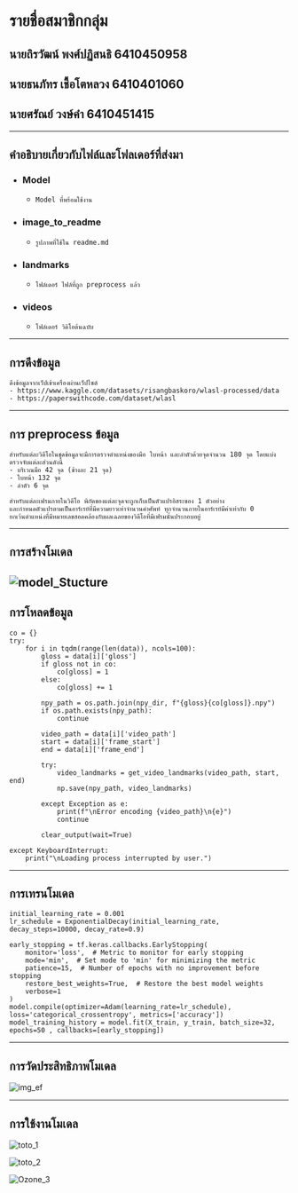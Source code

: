 # รายชื่อสมาชิกกลุ่ม
## นายถิรวัฒน์ พงศ์ปฏิสนธิ 6410450958
## นายธนภัทร เชื้อโตหลวง 6410401060  
## นายศรัณย์  วงษ์คำ 6410451415 

---
## คำอธิบายเกี่ยวกับไฟล์และโฟลเดอร์ที่ส่งมา
- ### Model
	- `Model ที่พร้อมใช้งาน`
- ### image_to_readme
	- `รูปภาพที่ใช้ใน readme.md`
- ### landmarks
	-  `โฟล์เดอร์ ไฟล์ที่ถูก preprocess แล้ว`
- ### videos
	-  `โฟล์เดอร์ วิดิโอต้นฉบับ`

---
## การดึงข้อมูล
```
ดึงข้อมูลจากเว็ปเข้าเครื่องผ่านเว็ปไซต์
- https://www.kaggle.com/datasets/risangbaskoro/wlasl-processed/data
- https://paperswithcode.com/dataset/wlasl
```
---
## การ preprocess ข้อมูล
```
สำหรับแต่ละวิดีโอในชุดข้อมูลจะมีการตรวจตำแหน่งของมือ ใบหน้า และลำตัวด้วยจุดจำนวน 180 จุด โดยแบ่งตรวจจับแต่ละส่วนดังนี้
- บริเวณมือ 42 จุด (ข้างละ 21 จุด)
- ใบหน้า 132 จุด
- ลำตัว 6 จุด

สำหรับแต่ละเฟรมภายในวิดีโอ พิกัดของแต่ละจุดจะถูกเก็บเป็นตัวแปรอิสระของ 1 ตัวอย่าง
และกำหนดตัวแปรตามเป็นอาร์เรย์ที่มีความยาวเท่าจำนวนคำศัพท์ ทุกจำนวนภายในอาร์เรย์มีค่าเท่ากับ 0
ยกเว้นตำแหน่งที่มีหมายเลขสอดคล้องกับผลเฉลยของวิดีโอที่มีเฟรมนั้นประกอบอยู่
```
---
## การสร้างโมเดล
![model_Stucture](/image_to_readme/model_structure.png)
---
## การโหลดข้อมูล
```
co = {}
try:
    for i in tqdm(range(len(data)), ncols=100):
        gloss = data[i]['gloss']
        if gloss not in co:
            co[gloss] = 1
        else:
            co[gloss] += 1
        
        npy_path = os.path.join(npy_dir, f"{gloss}{co[gloss]}.npy")
        if os.path.exists(npy_path):
            continue
        
        video_path = data[i]['video_path']
        start = data[i]['frame_start']
        end = data[i]['frame_end']
        
        try:
            video_landmarks = get_video_landmarks(video_path, start, end)
            np.save(npy_path, video_landmarks)
            
        except Exception as e:
            print(f"\nError encoding {video_path}\n{e}")
            continue
        
        clear_output(wait=True)

except KeyboardInterrupt:
    print("\nLoading process interrupted by user.")

```
---
## การเทรนโมเดล
```
initial_learning_rate = 0.001
lr_schedule = ExponentialDecay(initial_learning_rate, decay_steps=10000, decay_rate=0.9)

early_stopping = tf.keras.callbacks.EarlyStopping(
    monitor='loss',  # Metric to monitor for early stopping
    mode='min',  # Set mode to 'min' for minimizing the metric
    patience=15,  # Number of epochs with no improvement before stopping
    restore_best_weights=True,  # Restore the best model weights
    verbose=1
)
model.compile(optimizer=Adam(learning_rate=lr_schedule), loss='categorical_crossentropy', metrics=['accuracy'])
model_training_history = model.fit(X_train, y_train, batch_size=32, epochs=50 , callbacks=[early_stopping])
```
---
## การวัดประสิทธิภาพโมเดล

![img_ef](/image_to_readme/Img_ef.png)

---

## การใช้งานโมเดล

![toto_1](/image_to_readme/toto_1.png)

![toto_2](/image_to_readme//toto_2.png)

![Ozone_3](/image_to_readme/Ozone_3.png)
